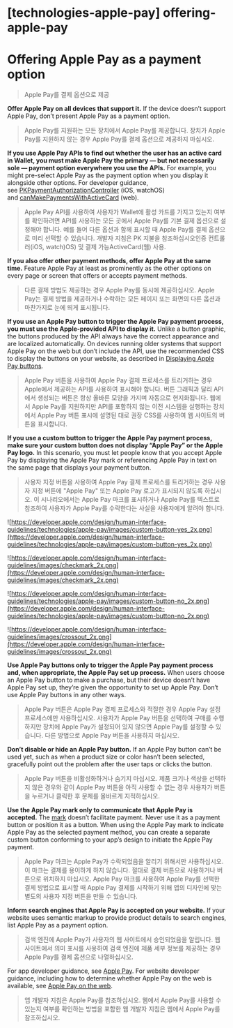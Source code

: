 # **[technologies-apple-pay] offering-apple-pay**

# **Offering Apple Pay as a payment option**
> Apple Pay를 결제 옵션으로 제공
>




**Offer Apple Pay on all devices that support it.** If the device doesn’t support Apple Pay, don’t present Apple Pay as a payment option.
> Apple Pay를 지원하는 모든 장치에서 Apple Pay를 제공합니다. 장치가 Apple Pay를 지원하지 않는 경우 Apple Pay를 결제 옵션으로 제공하지 마십시오.
>




**If you use Apple Pay APIs to find out whether the user has an active card in Wallet, you must make Apple Pay the primary — but not necessarily sole — payment option everywhere you use the APIs.** For example, you might pre-select Apple Pay as the payment option when you display it alongside other options. For developer guidance, see [PKPaymentAuthorizationController](https://developer.apple.com/documentation/passkit/pkpaymentauthorizationcontroller) (iOS, watchOS) and [canMakePaymentsWithActiveCard](https://developer.apple.com/documentation/apple_pay_on_the_web/applepaysession/1778000-canmakepaymentswithactivecard?language=javascript) (web).
> Apple Pay API를 사용하여 사용자가 Wallet에 활성 카드를 가지고 있는지 여부를 확인하려면 API를 사용하는 모든 곳에서 Apple Pay를 기본 결제 옵션으로 설정해야 합니다. 예를 들어 다른 옵션과 함께 표시할 때 Apple Pay를 결제 옵션으로 미리 선택할 수 있습니다. 개발자 지침은 PK 지불을 참조하십시오인증 컨트롤러(iOS, watch)OS) 및 결제 가능ActiveCard(웹) 사용.
>




**If you also offer other payment methods, offer Apple Pay at the same time.** Feature Apple Pay at least as prominently as the other options on every page or screen that offers or accepts payment methods.
> 다른 결제 방법도 제공하는 경우 Apple Pay를 동시에 제공하십시오. Apple Pay는 결제 방법을 제공하거나 수락하는 모든 페이지 또는 화면의 다른 옵션과 마찬가지로 눈에 띄게 표시됩니다.
>




**If you use an Apple Pay button to trigger the Apple Pay payment process, you must use the Apple-provided API to display it.** Unlike a button graphic, the buttons produced by the API always have the correct appearance and are localized automatically. On devices running older systems that support Apple Pay on the web but don’t include the API, use the recommended CSS to display the buttons on your website, as described in [Displaying Apple Pay buttons](https://developer.apple.com/documentation/apple_pay_on_the_web/displaying_apple_pay_buttons).
> Apple Pay 버튼을 사용하여 Apple Pay 결제 프로세스를 트리거하는 경우 Apple에서 제공하는 API를 사용하여 표시해야 합니다. 버튼 그래픽과 달리 API에서 생성되는 버튼은 항상 올바른 모양을 가지며 자동으로 현지화됩니다. 웹에서 Apple Pay를 지원하지만 API를 포함하지 않는 이전 시스템을 실행하는 장치에서 Apple Pay 버튼 표시에 설명된 대로 권장 CSS를 사용하여 웹 사이트의 버튼을 표시합니다.
>




**If you use a custom button to trigger the Apple Pay payment process, make sure your custom button does not display “Apple Pay” or the Apple Pay logo.** In this scenario, you must let people know that you accept Apple Pay by displaying the Apple Pay mark or referencing Apple Pay in text on the same page that displays your payment button.
> 사용자 지정 버튼을 사용하여 Apple Pay 결제 프로세스를 트리거하는 경우 사용자 지정 버튼에 "Apple Pay" 또는 Apple Pay 로고가 표시되지 않도록 하십시오. 이 시나리오에서는 Apple Pay 마크를 표시하거나 Apple Pay를 텍스트로 참조하여 사용자가 Apple Pay를 수락한다는 사실을 사용자에게 알려야 합니다.
>




![https://developer.apple.com/design/human-interface-guidelines/technologies/apple-pay/images/custom-button-yes_2x.png](https://developer.apple.com/design/human-interface-guidelines/technologies/apple-pay/images/custom-button-yes_2x.png)

![https://developer.apple.com/design/human-interface-guidelines/images/checkmark_2x.png](https://developer.apple.com/design/human-interface-guidelines/images/checkmark_2x.png)

![https://developer.apple.com/design/human-interface-guidelines/technologies/apple-pay/images/custom-button-no_2x.png](https://developer.apple.com/design/human-interface-guidelines/technologies/apple-pay/images/custom-button-no_2x.png)

![https://developer.apple.com/design/human-interface-guidelines/images/crossout_2x.png](https://developer.apple.com/design/human-interface-guidelines/images/crossout_2x.png)

**Use Apple Pay buttons only to trigger the Apple Pay payment process and, when appropriate, the Apple Pay set up process.** When users choose an Apple Pay button to make a purchase, but their device doesn’t have Apple Pay set up, they’re given the opportunity to set up Apple Pay. Don’t use Apple Pay buttons in any other ways.
> Apple Pay 버튼은 Apple Pay 결제 프로세스와 적절한 경우 Apple Pay 설정 프로세스에만 사용하십시오. 사용자가 Apple Pay 버튼을 선택하여 구매를 수행하지만 장치에 Apple Pay가 설정되어 있지 않으면 Apple Pay를 설정할 수 있습니다. 다른 방법으로 Apple Pay 버튼을 사용하지 마십시오.
>




**Don’t disable or hide an Apple Pay button.** If an Apple Pay button can’t be used yet, such as when a product size or color hasn’t been selected, gracefully point out the problem after the user taps or clicks the button.
> Apple Pay 버튼을 비활성화하거나 숨기지 마십시오. 제품 크기나 색상을 선택하지 않은 경우와 같이 Apple Pay 버튼을 아직 사용할 수 없는 경우 사용자가 버튼을 누르거나 클릭한 후 문제를 올바르게 지적하십시오.
>




**Use the Apple Pay mark only to communicate that Apple Pay is accepted.** The [mark](https://developer.apple.com/design/human-interface-guidelines/technologies/apple-pay/buttons-and-marks/#apple-pay-mark) doesn’t facilitate payment. Never use it as a payment button or position it as a button. When using the Apple Pay mark to indicate Apple Pay as the selected payment method, you can create a separate custom button conforming to your app’s design to initiate the Apple Pay payment.
> Apple Pay 마크는 Apple Pay가 수락되었음을 알리기 위해서만 사용하십시오. 이 마크는 결제를 용이하게 하지 않습니다. 절대로 결제 버튼으로 사용하거나 버튼으로 위치하지 마십시오. Apple Pay 마크를 사용하여 Apple Pay를 선택한 결제 방법으로 표시할 때 Apple Pay 결제를 시작하기 위해 앱의 디자인에 맞는 별도의 사용자 지정 버튼을 만들 수 있습니다.
>




**Inform search engines that Apple Pay is accepted on your website.** If your website uses semantic markup to provide product details to search engines, list Apple Pay as a payment option.
> 검색 엔진에 Apple Pay가 사용자의 웹 사이트에서 승인되었음을 알립니다. 웹 사이트에서 의미 표시를 사용하여 검색 엔진에 제품 세부 정보를 제공하는 경우 Apple Pay를 결제 옵션으로 나열하십시오.
>




For app developer guidance, see [Apple Pay](https://developer.apple.com/documentation/passkit/apple_pay). For website developer guidance, including how to determine whether Apple Pay on the web is available, see [Apple Pay on the web](https://developer.apple.com/documentation/apple_pay_on_the_web).
> 앱 개발자 지침은 Apple Pay를 참조하십시오. 웹에서 Apple Pay를 사용할 수 있는지 여부를 확인하는 방법을 포함한 웹 개발자 지침은 웹에서 Apple Pay를 참조하십시오.
>



